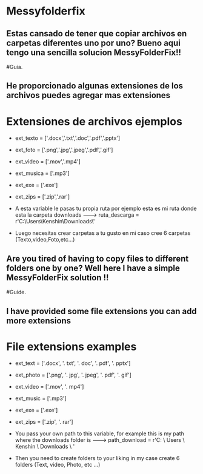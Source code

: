 # Messyfolderfix

## Estas cansado de tener que copiar archivos en carpetas diferentes uno por uno? Bueno aqui tengo una sencilla solucion MessyFolderFix!!



#Guia.

## He proporcionado algunas extensiones de los archivos puedes agregar mas extensiones
# Extensiones de archivos ejemplos 
* ext_texto = ['.docx','.txt','.doc','.pdf','.pptx']
* ext_foto = ['.png','.jpg','.jpeg','.pdf','.gif']
* ext_video = ['.mov','.mp4']
* ext_musica = ['.mp3']
* ext_exe = ['.exe']
* ext_zips = ['.zip','.rar']

* A esta variable le pasas tu propia ruta por ejemplo esta es mi ruta donde esta la carpeta downloads ---> ruta_descarga = r'C:\\Users\\Kenshin\Downloads\\'
* Luego necesitas crear carpetas a tu gusto en mi caso cree 6 carpetas (Texto,video,Foto,etc...)



## Are you tired of having to copy files to different folders one by one? Well here I have a simple MessyFolderFix solution !!



#Guide.

## I have provided some file extensions you can add more extensions
# File extensions examples
* ext_text = ['.docx', '. txt', '. doc', '. pdf', '. pptx']
* ext_photo = ['.png', '. jpg', '. jpeg', '. pdf', '. gif']
* ext_video = ['.mov', '. mp4']
* ext_music = ['.mp3']
* ext_exe = ['.exe']
* ext_zips = ['.zip', '. rar']

* You pass your own path to this variable, for example this is my path where the downloads folder is ---> path_download = r'C: \\ Users \\ Kenshin \ Downloads \\ '
* Then you need to create folders to your liking in my case create 6 folders (Text, video, Photo, etc ...)




